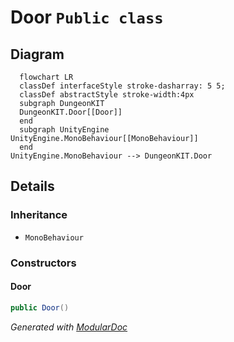 # Door `Public class`

## Diagram
```mermaid
  flowchart LR
  classDef interfaceStyle stroke-dasharray: 5 5;
  classDef abstractStyle stroke-width:4px
  subgraph DungeonKIT
  DungeonKIT.Door[[Door]]
  end
  subgraph UnityEngine
UnityEngine.MonoBehaviour[[MonoBehaviour]]
  end
UnityEngine.MonoBehaviour --> DungeonKIT.Door
```

## Details
### Inheritance
 - `MonoBehaviour`

### Constructors
#### Door
```csharp
public Door()
```

*Generated with* [*ModularDoc*](https://github.com/hailstorm75/ModularDoc)
